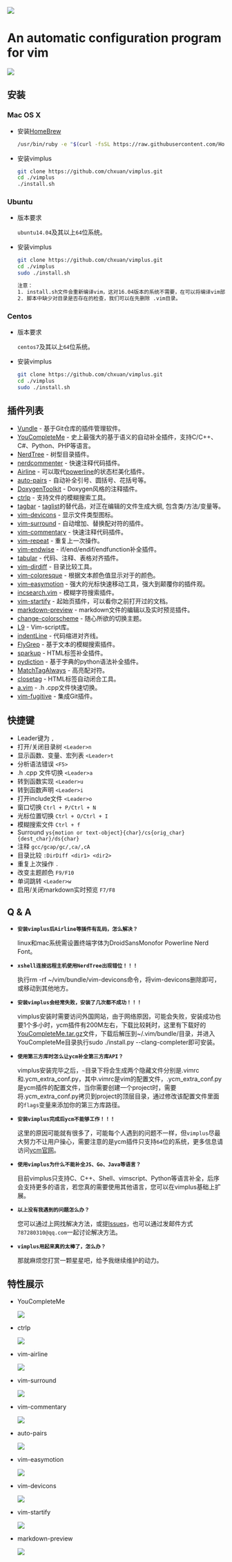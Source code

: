 ![][1]

An automatic configuration program for vim
===============================================

![][2]

安装
------------
### Mac OS X

- 安装[HomeBrew][3]
 
    ```bash
    /usr/bin/ruby -e "$(curl -fsSL https://raw.githubusercontent.com/Homebrew/install/master/install)"
    ```

- 安装vimplus

    ```bash
    git clone https://github.com/chxuan/vimplus.git
    cd ./vimplus
    ./install.sh
    ```

### Ubuntu

- 版本要求

    `ubuntu14.04`及其以上`64`位系统。

- 安装vimplus

    ```bash
    git clone https://github.com/chxuan/vimplus.git
    cd ./vimplus
    sudo ./install.sh
    
    注意：
    1. install.sh文件会重新编译vim，这对16.04版本的系统不需要，在可以将编译vim部分省略掉即可
    2. 脚本中缺少对目录是否存在的检查，我们可以在先删除 .vim目录。
    ```

### Centos

- 版本要求

    `centos7`及其以上`64`位系统。

- 安装vimplus

    ```bash
    git clone https://github.com/chxuan/vimplus.git
    cd ./vimplus
    sudo ./install.sh
    ```

插件列表
------------
 - [Vundle][4] - 基于Git仓库的插件管理软件。
 - [YouCompleteMe][5] - 史上最强大的基于语义的自动补全插件，支持C/C++、C#、Python、PHP等语言。
 - [NerdTree][6] - 树型目录插件。
 - [nerdcommenter][7] - 快速注释代码插件。
 - [Airline][8] - 可以取代[powerline][9]的状态栏美化插件。
 - [auto-pairs][10] - 自动补全引号、圆括号、花括号等。
 - [DoxygenToolkit][11] - Doxygen风格的注释插件。
 - [ctrlp][12] - 支持文件的模糊搜索工具。
 - [tagbar][13] - [taglist][14]的替代品，对正在编辑的文件生成大纲, 包含类/方法/变量等。
 - [vim-devicons][15] - 显示文件类型图标。
 - [vim-surround][16] - 自动增加、替换配对符的插件。
 - [vim-commentary][17] - 快速注释代码插件。
 - [vim-repeat][18] - 重复上一次操作。
 - [vim-endwise][19] - if/end/endif/endfunction补全插件。
 - [tabular][20] - 代码、注释、表格对齐插件。
 - [vim-dirdiff][21] - 目录比较工具。
 - [vim-coloresque][22] - 根据文本颜色值显示对于的颜色。
 - [vim-easymotion][23] - 强大的光标快速移动工具，强大到颠覆你的插件观。
 - [incsearch.vim][24] - 模糊字符搜索插件。
 - [vim-startify][25] - 起始页插件，可以看你之前打开过的文档。
 - [markdown-preview][26] - markdown文件的编辑以及实时预览插件。
 - [change-colorscheme][27] - 随心所欲的切换主题。
 - [L9][28] - Vim-script库。
 - [indentLine][29] - 代码缩进对齐线。
 - [FlyGrep][30] - 基于文本的模糊搜索插件。
 - [sparkup][31] - HTML标签补全插件。
 - [pydiction][32] - 基于字典的python语法补全插件。
 - [MatchTagAlways][33] - 高亮配对符。
 - [closetag][34] - HTML标签自动闭合工具。
 - [a.vim][35] - .h .cpp文件快速切换。
 - [vim-fugitive][36] - 集成Git插件。

快捷键
------------

 - Leader键为 `,`
 - 打开/关闭目录树 `<Leader>n`
 - 显示函数、变量、宏列表 `<Leader>t`
 - 分析语法错误 `<F5>`
 - .h .cpp 文件切换 `<Leader>a`
 - 转到函数实现 `<Leader>u`
 - 转到函数声明 `<Leader>i`
 - 打开include文件 `<Leader>o`
 - 窗口切换 `Ctrl + P/Ctrl + N`
 - 光标位置切换 `Ctrl + O/Ctrl + I`
 - 模糊搜索文件 `Ctrl + f`
 - Surround `ys{motion or text-object}{char}/cs{orig_char}{dest_char}/ds{char}`
 - 注释 `gcc/gcap/gc/,ca/,cA`
 - 目录比较 `:DirDiff <dir1> <dir2>`
 - 重复上次操作 `.`
 - 改变主题颜色 `F9/F10`
 - 单词跳转 `<Leader>w`
 - 启用/关闭markdown实时预览 `F7/F8`

Q & A
------------

- **`安装vimplus后Airline等插件有乱码，怎么解决？`**

    linux和mac系统需设置终端字体为DroidSansMonofor Powerline Nerd Font。

- **`xshell连接远程主机使用NerdTree出现错位！！！`**

    执行rm -rf ~/vim/bundle/vim-devicons命令，将vim-devicons删除即可，或移动到其他地方。

- **`安装vimplus会经常失败，安装了几次都不成功！！！`**

    vimplus安装时需要访问外国网站，由于网络原因，可能会失败，安装成功也要1个多小时，ycm插件有200M左右，下载比较耗时，这里有下载好的[YouCompleteMe.tar.gz][37]文件，下载后解压到~/.vim/bundle/目录，并进入YouCompleteMe目录执行sudo ./install.py --clang-completer即可安装。

- **`使用第三方库时怎么让ycm补全第三方库API？`**

    vimplus安装完毕之后，`~`目录下将会生成两个隐藏文件分别是.vimrc和.ycm_extra_conf.py，其中.vimrc是vim的配置文件，.ycm_extra_conf.py是ycm插件的配置文件，当你需要创建一个project时，需要将.ycm_extra_conf.py拷贝到project的顶层目录，通过修改该配置文件里面的`flags`变量来添加你的第三方库路径。

- **`安装vimplus完成后ycm不能够工作！！！`**

    这里的原因可能就有很多了，可能每个人遇到的问题不一样，但`vimplus`尽最大努力不让用户操心，需要注意的是ycm插件只支持`64`位的系统，更多信息请访问[ycm官网][38]。

- **`使用vimplus为什么不能补全JS、Go、Java等语言？`**

    目前vimplus只支持C、C++、Shell、vimscript、Python等语言补全，后序会支持更多的语言，若您真的需要使用其他语言，您可以在vimplus基础上扩展。

- **`以上没有我遇到的问题怎么办？`**

    您可以通过上网找解决方法，或提[Issues][39]，也可以通过发邮件方式`787280310@qq.com`一起讨论解决方法。

- **`vimplus用起来真的太棒了，怎么办？`**

    那就麻烦您打赏一颗星星吧，给予我继续维护的动力。

特性展示
------------

- YouCompleteMe 

    ![][40]

- ctrlp 

    ![][41]

- vim-airline

    ![][42]

- vim-surround

    ![][43]

- vim-commentary

    ![][44]

- auto-pairs

    ![][45]

- vim-easymotion

    ![][46]

- vim-devicons

    ![][47]

- vim-startify

    ![][48]

- markdown-preview

    ![][49]


  [1]: https://raw.githubusercontent.com/chxuan/vimplus/master/screenshots/vimplus-logo.png
  [2]: https://raw.githubusercontent.com/chxuan/vimplus/master/screenshots/main.png
  [3]: https://brew.sh/
  [4]: https://github.com/VundleVim/Vundle.vim
  [5]: https://github.com/Valloric/YouCompleteMe
  [6]: https://github.com/scrooloose/nerdtree
  [7]: https://github.com/scrooloose/nerdcommenter
  [8]: https://github.com/vim-airline/vim-airline
  [9]: https://github.com/powerline/powerline
  [10]: https://github.com/jiangmiao/auto-pairs
  [11]: https://github.com/vim-scripts/DoxygenToolkit.vim
  [12]: https://github.com/ctrlpvim/ctrlp.vim
  [13]: https://github.com/majutsushi/tagbar
  [14]: https://github.com/vim-scripts/taglist.vim
  [15]: https://github.com/ryanoasis/vim-devicons
  [16]: https://github.com/tpope/vim-surround
  [17]: https://github.com/tpope/vim-commentary
  [18]: https://github.com/tpope/vim-repeat
  [19]: https://github.com/tpope/vim-endwise
  [20]: https://github.com/godlygeek/tabular
  [21]: https://github.com/will133/vim-dirdiff
  [22]: https://github.com/gko/vim-coloresque
  [23]: https://github.com/easymotion/vim-easymotion
  [24]: https://github.com/haya14busa/incsearch.vim
  [25]: https://github.com/mhinz/vim-startify
  [26]: https://github.com/iamcco/markdown-preview.vim
  [27]: https://github.com/chxuan/change-colorscheme
  [28]: https://github.com/vim-scripts/L9
  [29]: https://github.com/Yggdroot/indentLine
  [30]: https://github.com/wsdjeg/FlyGrep.vim
  [31]: https://github.com/rstacruz/sparkup
  [32]: https://github.com/rkulla/pydiction
  [33]: https://github.com/Valloric/MatchTagAlways
  [34]: https://github.com/docunext/closetag.vim
  [35]: https://github.com/vim-scripts/a.vim
  [36]: https://github.com/tpope/vim-fugitive
  [37]: https://pan.baidu.com/s/1kVdgsRl
  [38]: https://github.com/Valloric/YouCompleteMe
  [39]: https://github.com/chxuan/vimplus/issues
  [40]: https://camo.githubusercontent.com/1f3f922431d5363224b20e99467ff28b04e810e2/687474703a2f2f692e696d6775722e636f6d2f304f50346f6f642e676966
  [41]: https://camo.githubusercontent.com/e15ac916ab9a14dd07135cb2d985cc7333200a38/687474703a2f2f692e696d6775722e636f6d2f614f63774877742e706e67
  [42]: https://camo.githubusercontent.com/ba79534309330accd776a8d2a0712f7c4037d7f9/68747470733a2f2f662e636c6f75642e6769746875622e636f6d2f6173736574732f3330363530322f313037323632332f34346332393261302d313439352d313165332d396365362d6463616461336631633533362e676966
  [43]: https://camo.githubusercontent.com/1f02cead8bdcf894f26b0006c44068a33a7dc8e5/687474703a2f2f6a6f65646963617374726f2e636f6d2f7374617469632f70696374757265732f737572726f756e645f656e2e676966
  [44]: https://camo.githubusercontent.com/2f5cb5bc9a964b0d9e623b5b3aff0314294ac841/687474703a2f2f6a6f65646963617374726f2e636f6d2f7374617469632f70696374757265732f636f6d6d656e746172795f656e2e676966
  [45]: https://camo.githubusercontent.com/372b34413e710cdbc95c5a5c1f901baf9e77791d/687474703a2f2f6a6f65646963617374726f2e636f6d2f7374617469632f70696374757265732f736d617274696e7075745f656e2e676966
  [46]: https://camo.githubusercontent.com/d5f800b9602faaeccc2738c302776a8a11797a0e/68747470733a2f2f662e636c6f75642e6769746875622e636f6d2f6173736574732f333739373036322f323033393335392f61386539333864362d383939662d313165332d383738392d3630303235656138333635362e676966
  [47]: https://raw.githubusercontent.com/wiki/ryanoasis/vim-devicons/screenshots/v0.9.x/overall-screenshot.png
  [48]: https://raw.githubusercontent.com/mhinz/vim-startify/master/images/startify-menu.png
  [49]: https://cloud.githubusercontent.com/assets/5492542/15363504/839753be-1d4b-11e6-9ac8-def4d7122e8d.gif
